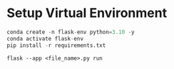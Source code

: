 # Setup Virtual Environment

```python
conda create -n flask-env python=3.10 -y
conda activate flask-env
pip install -r requirements.txt
```

```
flask --app <file_name>.py run
```